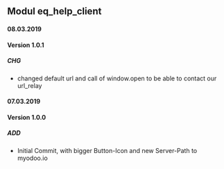 ## Modul eq_help_client

#### 08.03.2019
#### Version 1.0.1
##### CHG
- changed default url and call of window.open to be able to contact our url_relay

#### 07.03.2019
#### Version 1.0.0
##### ADD
- Initial Commit, with bigger Button-Icon and new Server-Path to myodoo.io

